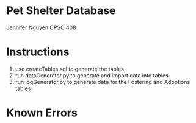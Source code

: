 # Pet Shelter Database

Jennifer Nguyen
CPSC 408

# Instructions
1. use createTables.sql to generate the tables
2. run dataGenerator.py to generate and import data into tables
3. run logGenerator.py to generate data for the Fostering and Adoptions tables

# Known Errors